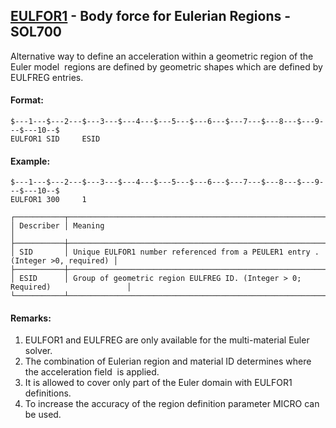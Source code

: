 ## [EULFOR1](https://help.hexagonmi.com/bundle/MSC_Nastran_2022.4/page/Nastran_Combined_Book/qrg/bulkde/TOC.EULFOR1.xhtml) - Body force for Eulerian Regions - SOL700

Alternative way to define an acceleration within a geometric region of the Euler model  regions are defined by geometric shapes which are defined by EULFREG entries.

#### Format:

```nastran
$---1---$---2---$---3---$---4---$---5---$---6---$---7---$---8---$---9---$---10--$
EULFOR1 SID     ESID                                                            
```

#### Example:

```nastran
$---1---$---2---$---3---$---4---$---5---$---6---$---7---$---8---$---9---$---10--$
EULFOR1 300     1                                                               
```

```text
┌───────────┬───────────────────────────────────────────────────────────────────────────────┐
│ Describer │ Meaning                                                                       │
├───────────┼───────────────────────────────────────────────────────────────────────────────┤
│ SID       │ Unique EULFOR1 number referenced from a PEULER1 entry .(Integer >0, required) │
├───────────┼───────────────────────────────────────────────────────────────────────────────┤
│ ESID      │ Group of geometric region EULFREG ID. (Integer > 0; Required)                 │
└───────────┴───────────────────────────────────────────────────────────────────────────────┘
```

#### Remarks:

1. EULFOR1 and EULFREG are only available for the multi-material Euler solver.
2. The combination of Eulerian region and material ID determines where the acceleration field  is applied.
3. It is allowed to cover only part of the Euler domain with EULFOR1 definitions.
4. To increase the accuracy of the region definition parameter MICRO can be used.

